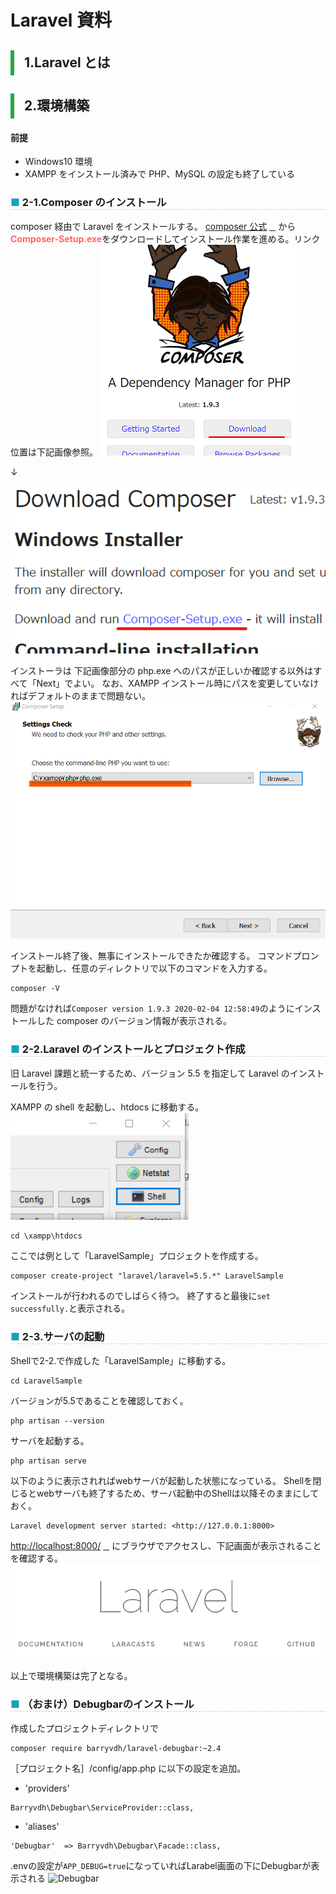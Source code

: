 <link href="https://use.fontawesome.com/releases/v5.0.6/css/all.css" rel="stylesheet">
<style>
  a::after {
    padding: 0 4px;
    content: "\f35d";
    font-family: "Font Awesome 5 Free";
    font-weight: 900;
    font-size: 0.8rem;
  }
  @media print {
    @page { margin: 0; }
    body { margin: 1.6cm; }
  }
  h2 {
    border-left: solid 6px #28a745;
    border-bottom: none!important;
    padding-left: 16px;
    height: 40px!important;
    line-height: 40px!important;
    font-weight: bold!important;
  }
  h3 {
    padding-left: -14px;
    border-bottom: dashed #ccc 1px;
  }
  h3:before {
    content: "■ ";
    color: #17a2b8;
  }
  th, td {
    border: solid 1px #666;
  }
  table {
    margin-bottom: 30px;
  }
  strong {
    color: #f66;
  }
  hr {
    margin-bottom: 30px;
    border-color: #ccc;
  }
  blockquote {
    background: none!important;
    /* font-style: italic; */
    color: #999;
  }
</style>

# Laravel 資料

## 1.Laravel とは

## 2.環境構築

#### 前提

- Windows10 環境
- XAMPP をインストール済みで PHP、MySQL の設定も終了している

### 2-1.Composer のインストール

composer 経由で Laravel をインストールする。
[composer 公式](https://getcomposer.org/)から**Composer-Setup.exe**をダウンロードしてインストール作業を進める。リンク位置は下記画像参照。
![composer公式](img/2020-02-07-135547.png)

↓

![インストーラリンク](img/2020-02-07-135734.png)

インストーラは 下記画像部分の php.exe へのパスが正しいか確認する以外はすべて「Next」でよい。
なお、XAMPP インストール時にパスを変更していなければデフォルトのままで問題ない。
![phpへのパス](img/2020-02-07-141320.png)

インストール終了後、無事にインストールできたか確認する。
コマンドプロンプトを起動し、任意のディレクトリで以下のコマンドを入力する。

```
composer -V
```

問題がなければ`Composer version 1.9.3 2020-02-04 12:58:49`のようにインストールした composer のバージョン情報が表示される。

### 2-2.Laravel のインストールとプロジェクト作成

旧 Laravel 課題と統一するため、バージョン 5.5 を指定して Laravel のインストールを行う。

XAMPP の shell を起動し、htdocs に移動する。
![XAMPPのShellボタン](img/2020-02-07-145147.png)

```
cd \xampp\htdocs
```

ここでは例として「LaravelSample」プロジェクトを作成する。

```
composer create-project "laravel/laravel=5.5.*" LaravelSample
```

インストールが行われるのでしばらく待つ。
終了すると最後に`set successfully.`と表示される。

### 2-3.サーバの起動
Shellで2-2.で作成した「LaravelSample」に移動する。
```
cd LaravelSample
```
バージョンが5.5であることを確認しておく。
```
php artisan --version
```

サーバを起動する。
```
php artisan serve
```

以下のように表示されればwebサーバが起動した状態になっている。
Shellを閉じるとwebサーバも終了するため、サーバ起動中のShellは以降そのままにしておく。
```
Laravel development server started: <http://127.0.0.1:8000>
```
[http://localhost:8000/](http://localhost:8000/)にブラウザでアクセスし、下記画面が表示されることを確認する。
![Laravelトップ画面](img/2020-02-07-154550.png)

以上で環境構築は完了となる。

### （おまけ）Debugbarのインストール

作成したプロジェクトディレクトリで
```
composer require barryvdh/laravel-debugbar:~2.4
```

［プロジェクト名］/config/app.php に以下の設定を追加。

- 'providers'
```
Barryvdh\Debugbar\ServiceProvider::class,
```

- 'aliases'
```
'Debugbar'  => Barryvdh\Debugbar\Facade::class,
```

.envの設定が`APP_DEBUG=true`になっていればLarabel画面の下にDebugbarが表示される
![Debugbar](/Kadai/img/2020-02-20-172520.png)

